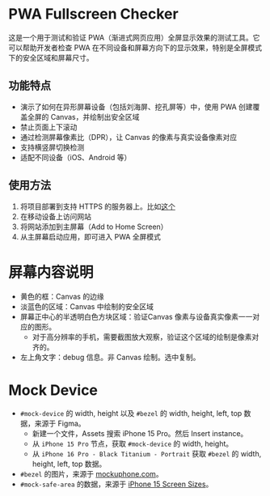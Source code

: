 # PWA Fullscreen Checker

这是一个用于测试和验证 PWA（渐进式网页应用）全屏显示效果的测试工具。它可以帮助开发者检查 PWA 在不同设备和屏幕方向下的显示效果，特别是全屏模式下的安全区域和屏幕尺寸。

## 功能特点

- 演示了如何在异形屏幕设备（包括刘海屏、挖孔屏等）中，使用 PWA 创建覆盖全屏的 Canvas，并绘制出安全区域
- 禁止页面上下滚动
- 通过检测屏幕像素比（DPR），让 Canvas 的像素与真实设备像素对应
- 支持横竖屏切换检测
- 适配不同设备（iOS、Android 等）

## 使用方法

1. 将项目部署到支持 HTTPS 的服务器上。比如[这个](https://pwa-fullscreen-checker.vercel.app/)
2. 在移动设备上访问网站
3. 将网站添加到主屏幕（Add to Home Screen）
4. 从主屏幕启动应用，即可进入 PWA 全屏模式

# 屏幕内容说明
- 黄色的框：Canvas 的边缘
- 淡蓝色的区域：Canvas 中绘制的安全区域
- 屏幕正中心的半透明白色方块区域：验证Canvas 像素与设备真实像素一一对应的图形。
  - 对于高分辨率的手机，需要截图放大观察，验证这个区域的绘制是像素对齐的。
- 左上角文字：debug 信息。非 Canvas 绘制。选中复制。

# Mock Device
- `#mock-device` 的 width, height 以及 `#bezel` 的 width, height, left, top 数据，来源于 Figma。
  - 新建一个文件，Assets 搜索 iPhone 15 Pro。然后 Insert instance。
  - 从 `iPhone 15 Pro` 节点，获取 `#mock-device` 的 width, height。
  - 从 `iPhone 16 Pro - Black Titanium - Portrait` 获取 `#bezel` 的 width, height, left, top 数据。
- `#bezel` 的图片，来源于 [mockuphone.com](https://mockuphone.com/model/iphone-15/)。
- `#mock-safe-area` 的数据，来源于 [iPhone 15 Screen Sizes](https://useyourloaf.com/blog/iphone-15-screen-sizes/)。